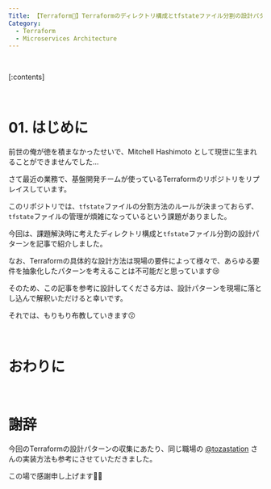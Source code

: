 ```yaml
---
Title: 【Terraform🚀】Terraformのディレクトリ構成とtfstateファイル分割の設計パターン
Category:
  - Terraform
  - Microservices Architecture
---
```


<br>

[:contents]

<br>

# 01. はじめに

前世の俺が徳を積まなかったせいで、Mitchell Hashimoto として現世に生まれることができませんでした...

さて最近の業務で、基盤開発チームが使っているTerraformのリポジトリをリプレイスしています。

このリポジトリでは、`tfstate`ファイルの分割方法のルールが決まっておらず、`tfstate`ファイルの管理が煩雑になっているという課題がありました。

今回は、課題解決時に考えたディレクトリ構成と`tfstate`ファイル分割の設計パターンを記事で紹介しました。

なお、Terraformの具体的な設計方法は現場の要件によって様々で、あらゆる要件を抽象化したパターンを考えることは不可能だと思っています😢

そのため、この記事を参考に設計してくださる方は、設計パターンを現場に落とし込んで解釈いただけると幸いです。

それでは、もりもり布教していきます😗

<br>

# おわりに

<br>

# 謝辞

今回のTerraformの設計パターンの収集にあたり、同じ職場の [@tozastation](https://twitter.com/tozastation) さんの実装方法も参考にさせていただきました。

この場で感謝申し上げます🙇🏻‍

<br>
